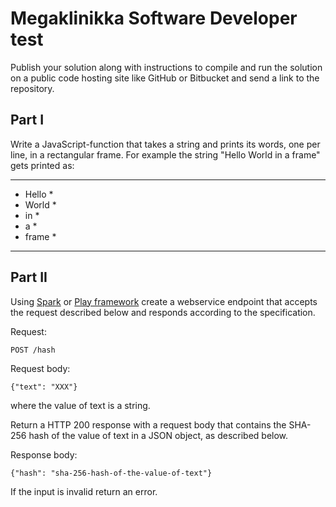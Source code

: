 # Megaklinikka Software Developer test

Publish your solution along with instructions to compile and run the solution on a public
code hosting site like GitHub or Bitbucket and send a link to the repository.

## Part I

Write a JavaScript-function that takes a string and prints its words, one per
line, in a rectangular frame. For example the string "Hello World in a frame"
gets printed as:

*********
* Hello *
* World *
* in    *
* a     *
* frame *
*********

## Part II

Using [Spark](http://sparkjava.com/) or [Play framework](https://www.playframework.com/)
create a webservice endpoint that accepts the request described below and responds according
to the specification.

Request:

```
POST /hash
```

Request body:

```
{"text": "XXX"}
```

where the value of text is a string. 

Return a HTTP 200 response with a request body that contains the SHA-256 hash of the
value of text in a JSON object, as described below.

 Response body:
 
```
{"hash": "sha-256-hash-of-the-value-of-text"}
```

If the input is invalid return an error.
